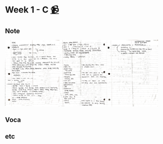 # Week 1 - C [📹](https://youtu.be/a8Fyf3gwvfM)

## Note
![note](/Week1/note_week1.jpg)

## Voca

## etc
